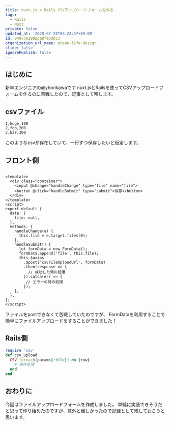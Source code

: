 ```yaml
---
title: nuxt.js × Rails CSVアップロードフォームを作る
tags:
  - Rails
  - Nuxt
private: false
updated_at: '2020-07-28T08:24:57+09:00'
id: 040cc01982da8fe6ddc3
organization_url_name: ateam-life-design
slide: false
ignorePublish: false
---
```

## はじめに
新卒エンジニアの@yhorikawaです
nuxt.jsとRailsを使ってCSVアップロードフォームを作るのに苦戦したので、記事として残します。

## csvファイル
```
1,hoge,100
2,foo,200
3,bar,300
```
このようなcsvが存在していて、一行ずつ保存したいと仮定します。

## フロント側
```vue

<template>
  <div class="container">
    <input @change="handleChange" type="file" name="file">
    <button @click="handleSubmit" type="submit">保存</button>
  </div>
</template>
<script>
export default {
  data: {
    file: null,
  },
  methods: {
    handleChange(e) {
      this.file = e.target.files[0];
    },
    handleSubmit() {
      let formData = new FormData();
      formData.append('file', this.file);
      this.$axios
        .$post('csvFileUploadUrl', formData)
        .then(response => {
          // 成功した時の処理
        }).catch(err => {
         // エラーの時の処理
        });
    },
  },
};
</script>
```

ファイルをpostできなくて苦戦していたのですが、
FormDataを利用することで簡単にファイルアップロードをすることができました！

## Rails側
```ruby
require 'csv'
def csv_upload
  CSV.foreach(params[:file]) do |row|
    # 保存処理
  end
end
```

## おわりに
今回はファイルアップロードフォームを作成しました。
単純に実装できそうだと思って作り始めたのですが、意外と難しかったので記録として残しておこうと思います。
